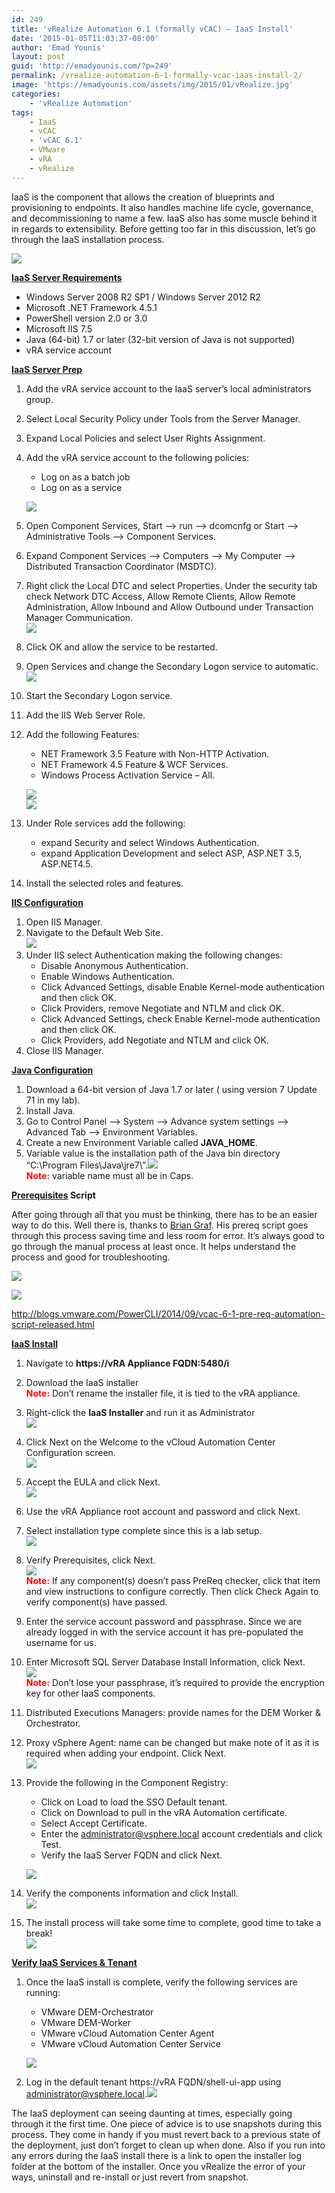 ```yaml
---
id: 249
title: 'vRealize Automation 6.1 (formally vCAC) – IaaS Install'
date: '2015-01-05T11:03:37-08:00'
author: 'Emad Younis'
layout: post
guid: 'http://emadyounis.com/?p=249'
permalink: /vrealize-automation-6-1-formally-vcac-iaas-install-2/
image: 'https://emadyounis.com/assets/img/2015/01/vRealize.jpg'
categories:
    - 'vRealize Automation'
tags:
    - IaaS
    - vCAC
    - 'vCAC 6.1'
    - VMware
    - vRA
    - vRealize
---
```


IaaS is the component that allows the creation of blueprints and provisioning to endpoints. It also handles machine life cycle, governance, and decommissioning to name a few. IaaS also has some muscle behind it in regards to extensibility. Before getting too far in this discussion, let’s go through the IaaS installation process.

![](https://emadyounis.com/assets/img/2015/01/vCAC-Overview-intro.jpg?resize=750%2C361)

<span style="text-decoration: underline;">**IaaS Server Requirements**</span>

- Windows Server 2008 R2 SP1 / Windows Server 2012 R2
- Microsoft .NET Framework 4.5.1
- PowerShell version 2.0 or 3.0
- Microsoft IIS 7.5
- Java (64-bit) 1.7 or later (32-bit version of Java is not supported)
- vRA service account

<span style="text-decoration: underline;">**IaaS Server Prep**</span>

1. Add the vRA service account to the IaaS server’s local administrators group.
2. Select Local Security Policy under Tools from the Server Manager.
3. Expand Local Policies and select User Rights Assignment.
4. Add the vRA service account to the following policies: 
    - Log on as a batch job
    - Log on as a service
    
    [![](https://emadyounis.com/assets/img/2015/01/Local-Sec.jpg?resize=859%2C514)](https://emadyounis.com/assets/img/2015/01/Local-Sec.jpg)
5. Open Component Services, Start –&gt; run –&gt; dcomcnfg or Start –&gt; Administrative Tools –&gt; Component Services.
6. Expand Component Services –&gt; Computers –&gt; My Computer –&gt; Distributed Transaction Coordinator (MSDTC).
7. Right click the Local DTC and select Properties. Under the security tab check Network DTC Access, Allow Remote Clients, Allow Remote Administration, Allow Inbound and Allow Outbound under Transaction Manager Communication.  
    [![](https://emadyounis.com/assets/img/2014/12/SQL-IaaS-MSDTC-2-Updated.jpg?resize=462%2C503)](https://emadyounis.com/assets/img/2014/12/SQL-IaaS-MSDTC-2-Updated.jpg)
8. Click OK and allow the service to be restarted.
9. Open Services and change the Secondary Logon service to automatic.[![](https://emadyounis.com/assets/img/2015/01/Secondary-Service.jpg?resize=419%2C475)](https://emadyounis.com/assets/img/2015/01/Secondary-Service.jpg)
10. Start the Secondary Logon service.
11. Add the IIS Web Server Role.
12. Add the following Features: 
    - NET Framework 3.5 Feature with Non-HTTP Activation.
    - NET Framework 4.5 Feature &amp; WCF Services.
    - Windows Process Activation Service – All.
    
    [![](https://emadyounis.com/assets/img/2015/01/IaaS-Features.jpg?resize=798%2C565)](https://emadyounis.com/assets/img/2015/01/IaaS-Features.jpg)  
    [![](https://emadyounis.com/assets/img/2015/01/Features-2.jpg?resize=798%2C567)](https://emadyounis.com/assets/img/2015/01/Features-2.jpg)
13. Under Role services add the following: 
    - expand Security and select Windows Authentication.
    - expand Application Development and select ASP, ASP.NET 3.5, ASP.NET4.5.
14. Install the selected roles and features.

<span style="text-decoration: underline;">**IIS Configuration**</span>

1. Open IIS Manager.
2. Navigate to the Default Web Site.  
    [![](https://emadyounis.com/assets/img/2015/01/IIS-1.jpg?resize=1008%2C728)](https://emadyounis.com/assets/img/2015/01/IIS-1.jpg)
3. Under IIS select Authentication making the following changes: 
    - Disable Anonymous Authentication.
    - Enable Windows Authentication.
    - Click Advanced Settings, disable Enable Kernel-mode authentication and then click OK.
    - Click Providers, remove Negotiate and NTLM and click OK.
    - Click Advanced Settings, check Enable Kernel-mode authentication and then click OK.
    - Click Providers, add Negotiate and NTLM and click OK.
4. Close IIS Manager.

<span style="text-decoration: underline;">**Java Configuration**</span>

1. Download a 64-bit version of Java 1.7 or later ( using version 7 Update 71 in my lab).
2. Install Java.
3. Go to Control Panel –&gt; System –&gt; Advance system settings –&gt; Advanced Tab –&gt; Environment Variables.
4. Create a new Environment Variable called **JAVA\_HOME**.
5. Variable value is the installation path of the Java bin directory “C:\\Program Files\\Java\\jre7\\”.[![](https://emadyounis.com/assets/img/2015/01/Iaas-Java-2.jpg?resize=394%2C497)](https://emadyounis.com/assets/img/2015/01/Iaas-Java-2.jpg)  
    <span style="color: #ff0000;">**<span style="color: #ff0000;">Note</span>:**</span> variable name must all be in Caps.

**<span style="text-decoration: underline;">Prerequisites</span> Script**

After going through all that you must be thinking, there has to be an easier way to do this. Well there is, thanks to [Brian Graf](https://twitter.com/vbriangraf). His prereq script goes through this process saving time and less room for error. It’s always good to go through the manual process at least once. It helps understand the process and good for troubleshooting.

[![](https://emadyounis.com/assets/img/2015/01/IaaS-Script-1.jpg?resize=838%2C143)](https://emadyounis.com/assets/img/2015/01/IaaS-Script-1.jpg)

[![](https://emadyounis.com/assets/img/2015/01/IaaS-Script-2.jpg?resize=838%2C331)](https://emadyounis.com/assets/img/2015/01/IaaS-Script-2.jpg)

<http://blogs.vmware.com/PowerCLI/2014/09/vcac-6-1-pre-req-automation-script-released.html>

<span style="text-decoration: underline;">**IaaS Install**</span>

1. Navigate to **https://vRA Appliance FQDN:5480/i**
2. Download the IaaS installer  
    <span style="color: #ff0000;">**Note:**</span> Don’t rename the installer file, it is tied to the vRA appliance.
3. Right-click the **IaaS Installer** and run it as Administrator  
    [![](https://emadyounis.com/assets/img/2015/01/IaaS-Installer.jpg?resize=1005%2C362)](https://emadyounis.com/assets/img/2015/01/IaaS-Installer.jpg)
4. Click Next on the Welcome to the vCloud Automation Center Configuration screen.  
    [![](https://emadyounis.com/assets/img/2015/01/IaaS-Welcome.jpg?resize=799%2C598)](https://emadyounis.com/assets/img/2015/01/IaaS-Welcome.jpg)
5. Accept the EULA and click Next.  
    [![](https://emadyounis.com/assets/img/2015/01/IaaS-EULA.jpg?resize=799%2C599)](https://emadyounis.com/assets/img/2015/01/IaaS-EULA.jpg)
6. Use the vRA Appliance root account and password and click Next.
7. Select installation type complete since this is a lab setup.  
    [![](https://emadyounis.com/assets/img/2015/01/IaaS-Install-Type.jpg?resize=795%2C600)](https://emadyounis.com/assets/img/2015/01/IaaS-Install-Type.jpg)
8. Verify Prerequisites, click Next.  
    [![](https://emadyounis.com/assets/img/2015/01/IaaS-PreReq.jpg?resize=799%2C599)](https://emadyounis.com/assets/img/2015/01/IaaS-PreReq.jpg)  
    <span style="color: #ff0000;">**Note:**</span> If any component(s) doesn’t pass PreReq checker, click that item and view instructions to configure correctly. Then click Check Again to verify component(s) have passed.
9. Enter the service account password and passphrase. <span style="color: #000000;">S</span>ince we are already logged in with the service account it has pre-populated the username for us.
10. Enter Microsoft SQL Server Database Install Information, click Next.  
    [![](https://emadyounis.com/assets/img/2015/01/IaaS-Server-and-Account-Settings.jpg?resize=798%2C598)](https://emadyounis.com/assets/img/2015/01/IaaS-Server-and-Account-Settings.jpg)  
    <span style="color: #ff0000;">**Note:**</span> Don’t lose your passphrase, it’s required to provide the encryption key for other IaaS components.
11. Distributed Executions Managers: provide names for the DEM Worker &amp; Orchestrator.
12. Proxy vSphere Agent: name can be changed but make note of it as it is required when adding your endpoint. Click Next.  
    [![](https://emadyounis.com/assets/img/2015/01/IaaS-DEM-and-Agent.jpg?resize=798%2C599)](https://emadyounis.com/assets/img/2015/01/IaaS-DEM-and-Agent.jpg)
13. Provide the following in the Component Registry: 
    - Click on Load to load the SSO Default tenant.
    - Click on Download to pull in the vRA Automation certificate.
    - Select Accept Certificate.
    - Enter the administrator@vsphere.local account credentials and click Test.
    - Verify the IaaS Server FQDN and click Next.
    
    [![](https://emadyounis.com/assets/img/2015/01/IaaS-Component-Registry.jpg?resize=800%2C595)](https://emadyounis.com/assets/img/2015/01/IaaS-Component-Registry.jpg)
14. Verify the components information and click Install.  
    [![](https://emadyounis.com/assets/img/2015/01/IaaS-Install.jpg?resize=797%2C597)](https://emadyounis.com/assets/img/2015/01/IaaS-Install.jpg)
15. The install process will take some time to complete, good time to take a break!  
    [![](https://emadyounis.com/assets/img/2015/01/IaaS-Complete.jpg?resize=799%2C600)](https://emadyounis.com/assets/img/2015/01/IaaS-Complete.jpg)

<span style="text-decoration: underline;">**Verify IaaS Services &amp; Tenant**</span>

1. Once the IaaS install is complete, verify the following services are running: 
    - VMware DEM-Orchestrator
    - VMware DEM-Worker
    - VMware vCloud Automation Center Agent
    - VMware vCloud Automation Center Service
    
    [![](https://emadyounis.com/assets/img/2015/01/Services.jpg?resize=1024%2C258)](https://emadyounis.com/assets/img/2015/01/Services.jpg)
2. Log in the default tenant https://vRA FQDN/shell-ui-app using administrator@vsphere.local.[![](https://emadyounis.com/assets/img/2015/01/Default-Tenant.jpg?resize=875%2C446)](https://emadyounis.com/assets/img/2015/01/Default-Tenant.jpg)

The IaaS deployment can seeing daunting at times, especially going through it the first time. One piece of advice is to use snapshots during this process. They come in handy if you must revert back to a previous state of the deployment, just don’t forget to clean up when done. Also if you run into any errors during the IaaS install there is a link to open the installer log folder at the bottom of the installer. Once you vRealize the error of your ways, uninstall and re-install or just revert from snapshot.
